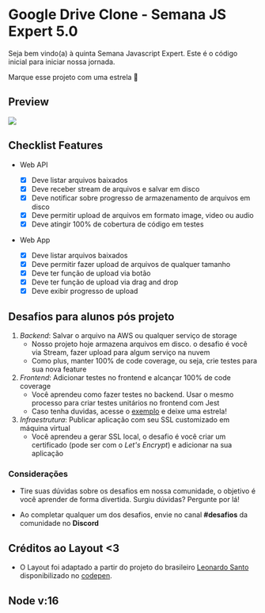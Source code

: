 # Google Drive Clone - Semana JS Expert 5.0

Seja bem vindo(a) à quinta Semana Javascript Expert. Este é o código inicial para iniciar nossa
jornada.

Marque esse projeto com uma estrela 🌟

## Preview

![](./resources/demo.gif)

## Checklist Features

- Web API

  - [x] Deve listar arquivos baixados
  - [x] Deve receber stream de arquivos e salvar em disco
  - [x] Deve notificar sobre progresso de armazenamento de arquivos em disco
  - [x] Deve permitir upload de arquivos em formato image, video ou audio
  - [x] Deve atingir 100% de cobertura de código em testes

- Web App
  - [x] Deve listar arquivos baixados
  - [x] Deve permitir fazer upload de arquivos de qualquer tamanho
  - [x] Deve ter função de upload via botão
  - [x] Deve ter função de upload via drag and drop
  - [x] Deve exibir progresso de upload

## Desafios para alunos pós projeto

1. _Backend_: Salvar o arquivo na AWS ou qualquer serviço de storage
   - Nosso projeto hoje armazena arquivos em disco. o desafio é você via Stream, fazer upload para
     algum serviço na nuvem
   - Como plus, manter 100% de code coverage, ou seja, crie testes para sua nova feature
2. _Frontend_: Adicionar testes no frontend e alcançar 100% de code coverage
   - Você aprendeu como fazer testes no backend. Usar o mesmo processo para criar testes unitários
     no frontend com Jest
   - Caso tenha duvidas, acesse o [exemplo](https://github.com/ErickWendel/tdd-frontend-example) e
     deixe uma estrela!
3. _Infraestrutura_: Publicar aplicação com seu SSL customizado em máquina virtual
   - Você aprendeu a gerar SSL local, o desafio é você criar um certificado (pode ser com o _Let's
     Encrypt_) e adicionar na sua aplicação

### Considerações

- Tire suas dúvidas sobre os desafios em nossa comunidade, o objetivo é você aprender de forma
  divertida. Surgiu dúvidas? Pergunte por lá!

- Ao completar qualquer um dos desafios, envie no canal **#desafios** da comunidade no **Discord**

## Créditos ao Layout <3

- O Layout foi adaptado a partir do projeto do brasileiro
  [Leonardo Santo](https://github.com/leoespsanto) disponibilizado no
  [codepen](https://codepen.io/leoespsanto/pen/KZMMKG).

## Node v:16
